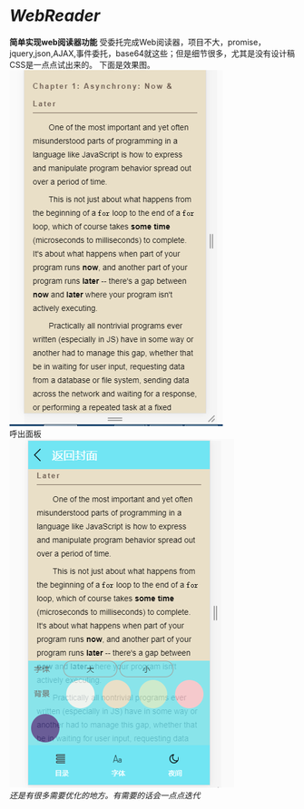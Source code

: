 # *WebReader*
**简单实现web阅读器功能**
受委托完成Web阅读器，项目不大，promise，jquery,json,AJAX,事件委托，base64就这些；但是细节很多，尤其是没有设计稿CSS是一点点试出来的。
下面是效果图。<br/>
<img src="https://github.com/Gavinchang1/web-reader/blob/master/%E7%A7%BB%E5%8A%A8.PNG"><br/>
呼出面板<br/>
<img src="https://github.com/Gavinchang1/web-reader/blob/master/%E5%91%BC%E5%87%BA.PNG"><br/>
*还是有很多需要优化的地方。有需要的话会一点点迭代*
